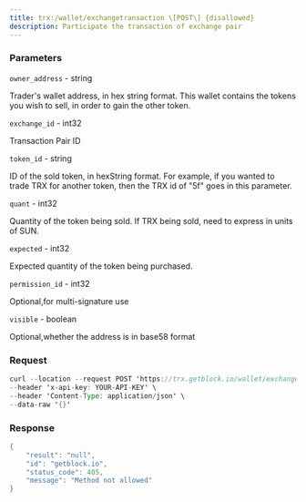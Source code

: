 ```yaml
---
title: trx:/wallet/exchangetransaction \[POST\] {disallowed}
description: Participate the transaction of exchange pair
---
```


### Parameters


`owner_address` - string

Trader's wallet address, in hex string format. This wallet contains the
tokens you wish to sell, in order to gain the other token.

`exchange_id` - int32

Transaction Pair ID

`token_id` - string

ID of the sold token, in hexString format. For example, if you wanted to
trade TRX for another token, then the TRX id of "5f" goes in this
parameter.

`quant` - int32

Quantity of the token being sold. If TRX being sold, need to express in
units of SUN.

`expected` - int32

Expected quantity of the token being purchased.

`permission_id` - int32

Optional,for multi-signature use

`visible` - boolean

Optional,whether the address is in base58 format

### Request

``` java
curl --location --request POST 'https://trx.getblock.io/wallet/exchangetransaction' \
--header 'x-api-key: YOUR-API-KEY' \
--header 'Content-Type: application/json' \
--data-raw '{}'
```

###  Response

``` java
{
    "result": "null",
    "id": "getblock.io",
    "status_code": 405,
    "message": "Method not allowed"
}
```

